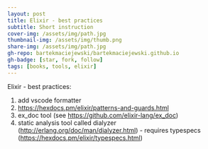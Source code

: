 ```yaml
---
layout: post
title: Elixir - best practices
subtitle: Short instruction
cover-img: /assets/img/path.jpg
thumbnail-img: /assets/img/thumb.png
share-img: /assets/img/path.jpg
gh-repo: bartekmaciejewski/bartekmaciejewski.github.io
gh-badge: [star, fork, follow]
tags: [books, tools, elixir]
---
```


Elixir - best practices:
1. add vscode formatter
2. https://hexdocs.pm/elixir/patterns-and-guards.html
3. ex_doc tool (see https://github.com/elixir-lang/ex_doc)
4. static analysis tool called dialyzer (http://erlang.org/doc/man/dialyzer.html) - requires typespecs (https://hexdocs.pm/elixir/typespecs.html)
